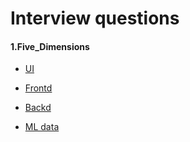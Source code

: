 # Interview questions

#### 1.Five_Dimensions

- [UI](https://github.com/Justin-12138/Interview_tests/tree/main/FiveDimensions/UI)
- [Frontd]()
- [Backd]()
  
- [ML data](https://github.com/Justin-12138/Interview_tests/tree/main/FiveDimensions/ML)
